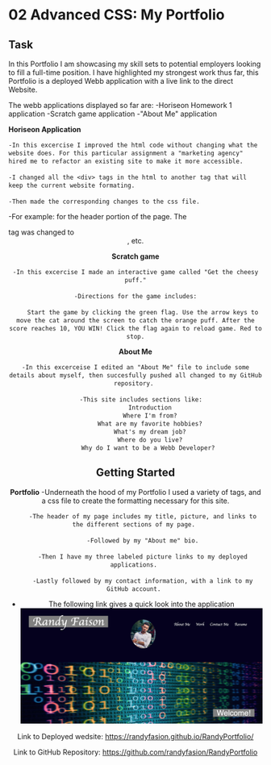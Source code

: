 # 02 Advanced CSS: My Portfolio 

## Task

In this Portfolio I am showcasing my skill sets to potential employers looking to fill a full-time position. I have highlighted my strongest work thus far, this Portfolio is a deployed Webb application with a live link to the direct Website. 

The webb applications displayed so far are:
    -Horiseon Homework 1 application
    -Scratch game application
    -"About Me" application

**Horiseon Application**

    -In this excercise I improved the html code without changing what the website does. For this particular assignment a "marketing agency" hired me to refactor an existing site to make it more accessible. 

    -I changed all the <div> tags in the html to another tag that will keep the current website formating. 

    -Then made the corresponding changes to the css file.

 -For example: for the header portion of the page. The <div> tag was changed to <header>, etc. 

 **Scratch game**

    -In this excercise I made an interactive game called "Get the cheesy puff."

    -Directions for the game includes:

        Start the game by clicking the green flag. Use the arrow keys to move the cat around the screen to catch the orange puff. After the score reaches 10, YOU WIN! Click the flag again to reload game. Red to stop.

**About Me**

    -In this excerceise I edited an "About Me" file to include some details about myself, then succesfully pushed all changed to my GitHub repository. 

        -This site includes sections like: 
            Introduction
            Where I'm from?
            What are my favorite hobbies?
            What's my dream job?
            Where do you live?
            Why do I want to be a Webb Developer? 

## Getting Started

**Portfolio**
    -Underneath the hood of my Portfolio I used a variety of tags, and a css file to create the formatting necessary for this site. 

        -The header of my page includes my title, picture, and links to the different sections of my page. 
        
        -Followed by my "About me" bio.

        -Then I have my three labeled picture links to my deployed applications. 
        
        -Lastly followed by my contact information, with a link to my GitHub account. 


- The following link gives a quick look into the application 
![portfolio](portfoliolook.png)


Link to Deployed wedsite:
https://randyfasion.github.io/RandyPortfolio/

Link to GitHub Repository:
https://github.com/randyfasion/RandyPortfolio
